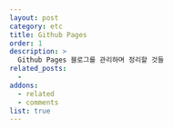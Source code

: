 ```yaml
---
layout: post
category: etc
title: Github Pages
order: 1
description: >
  Github Pages 블로그를 관리하며 정리할 것들
related_posts:
  -
addons:
  - related
  - comments
list: true
---
```

